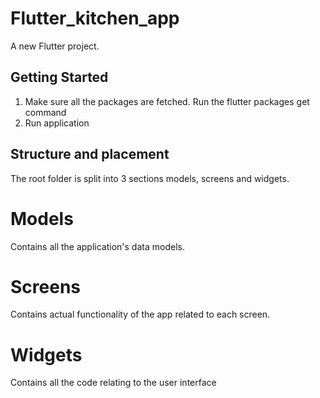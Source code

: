 # Flutter_kitchen_app

A new Flutter project.

## Getting Started

1. Make sure all the packages are fetched. Run the flutter packages get command
2. Run application

## Structure and placement

The root folder is split into 3 sections  models, screens and widgets.

# Models

 Contains all the application's data models.
 
# Screens

Contains actual functionality of the app related to each screen.

# Widgets

 Contains all the code relating to the user interface



